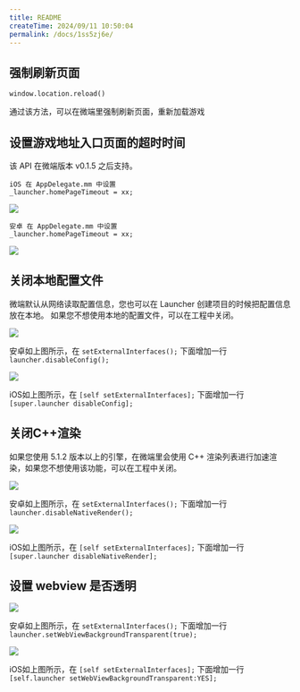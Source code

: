 ```yaml
---
title: README
createTime: 2024/09/11 10:50:04
permalink: /docs/1ss5zj6e/
---
```

## 强制刷新页面

```
window.location.reload()
```
通过该方法，可以在微端里强制刷新页面，重新加载游戏

## 设置游戏地址入口页面的超时时间
该 API 在微端版本 v0.1.5 之后支持。

```
iOS 在 AppDelegate.mm 中设置
_launcher.homePageTimeout = xx;
```
![](a7.png)

```
安卓 在 AppDelegate.mm 中设置
_launcher.homePageTimeout = xx;
```
![](a8.png)


## 关闭本地配置文件
微端默认从网络读取配置信息，您也可以在 Launcher 创建项目的时候把配置信息放在本地。
如果您不想使用本地的配置文件，可以在工程中关闭。

![](a1.png)

安卓如上图所示，在 `setExternalInterfaces();` 下面增加一行`launcher.disableConfig();`

![](a2.png)

iOS如上图所示，在 `[self setExternalInterfaces];` 下面增加一行`[super.launcher disableConfig];`

## 关闭C++渲染
如果您使用 5.1.2 版本以上的引擎，在微端里会使用 C++ 渲染列表进行加速渲染，如果您不想使用该功能，可以在工程中关闭。

![](a3.png)

安卓如上图所示，在 `setExternalInterfaces();` 下面增加一行`launcher.disableNativeRender();`

![](a4.png)

iOS如上图所示，在 `[self setExternalInterfaces];` 下面增加一行`[super.launcher disableNativeRender];`

## 设置 webview 是否透明

![](a5.png)

安卓如上图所示，在 `setExternalInterfaces();` 下面增加一行`launcher.setWebViewBackgroundTransparent(true);`

![](a6.png)

iOS如上图所示，在 `[self setExternalInterfaces];` 下面增加一行`[self.launcher setWebViewBackgroundTransparent:YES];`



